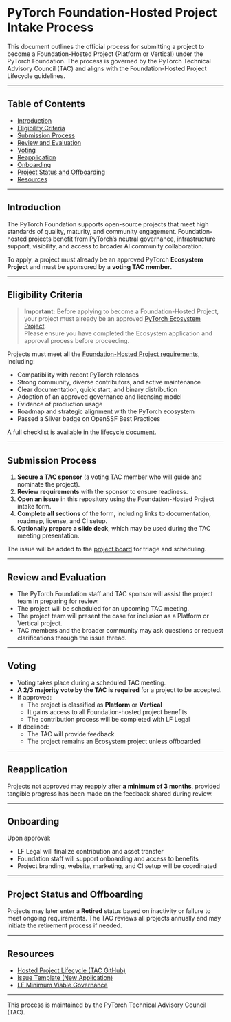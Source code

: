 # PyTorch Foundation-Hosted Project Intake Process

This document outlines the official process for submitting a project to become a Foundation-Hosted Project (Platform or Vertical) under the PyTorch Foundation. The process is governed by the PyTorch Technical Advisory Council (TAC) and aligns with the Foundation-Hosted Project Lifecycle guidelines.

---

## Table of Contents

- [Introduction](#introduction)  
- [Eligibility Criteria](#eligibility-criteria)  
- [Submission Process](#submission-process)  
- [Review and Evaluation](#review-and-evaluation)  
- [Voting](#voting)  
- [Reapplication](#reapplication)  
- [Onboarding](#onboarding)  
- [Project Status and Offboarding](#project-status-and-offboarding)  
- [Resources](#resources)

---

## Introduction

The PyTorch Foundation supports open-source projects that meet high standards of quality, maturity, and community engagement. Foundation-hosted projects benefit from PyTorch’s neutral governance, infrastructure support, visibility, and access to broader AI community collaboration.

To apply, a project must already be an approved PyTorch **Ecosystem Project** and must be sponsored by a **voting TAC member**.

---

## Eligibility Criteria

> **Important:** Before applying to become a Foundation-Hosted Project, your project must already be an approved [PyTorch Ecosystem Project](https://github.com/pytorch-fdn/tac/blob/main/docs/governance/PyTorch_Ecosystem_Process.md).  
> Please ensure you have completed the Ecosystem application and approval process before proceeding.

Projects must meet all the [Foundation-Hosted Project requirements](https://github.com/pytorch-fdn/tac/blob/main/docs/governance/PyTorch_Ecosystem_Process.md), including:

- Compatibility with recent PyTorch releases  
- Strong community, diverse contributors, and active maintenance  
- Clear documentation, quick start, and binary distribution  
- Adoption of an approved governance and licensing model  
- Evidence of production usage  
- Roadmap and strategic alignment with the PyTorch ecosystem  
- Passed a Silver badge on OpenSSF Best Practices

A full checklist is available in the [lifecycle document](https://github.com/pytorch-fdn/tac/blob/main/docs/governance).

---

## Submission Process

1. **Secure a TAC sponsor** (a voting TAC member who will guide and nominate the project).
2. **Review requirements** with the sponsor to ensure readiness.
3. **Open an issue** in this repository using the Foundation-Hosted Project intake form.
4. **Complete all sections** of the form, including links to documentation, roadmap, license, and CI setup.
5. **Optionally prepare a slide deck**, which may be used during the TAC meeting presentation.

The issue will be added to the [project board](#) for triage and scheduling.

---

## Review and Evaluation

- The PyTorch Foundation staff and TAC sponsor will assist the project team in preparing for review.
- The project will be scheduled for an upcoming TAC meeting.
- The project team will present the case for inclusion as a Platform or Vertical project.
- TAC members and the broader community may ask questions or request clarifications through the issue thread.

---

## Voting

- Voting takes place during a scheduled TAC meeting.
- **A 2/3 majority vote by the TAC is required** for a project to be accepted.
- If approved:
  - The project is classified as **Platform** or **Vertical**
  - It gains access to all Foundation-hosted project benefits
  - The contribution process will be completed with LF Legal
- If declined:
  - The TAC will provide feedback
  - The project remains an Ecosystem project unless offboarded

---

## Reapplication

Projects not approved may reapply after **a minimum of 3 months**, provided tangible progress has been made on the feedback shared during review.

---

## Onboarding

Upon approval:

- LF Legal will finalize contribution and asset transfer
- Foundation staff will support onboarding and access to benefits
- Project branding, website, marketing, and CI setup will be coordinated

---

## Project Status and Offboarding

Projects may later enter a **Retired** status based on inactivity or failure to meet ongoing requirements. The TAC reviews all projects annually and may initiate the retirement process if needed.

---

## Resources

- [Hosted Project Lifecycle (TAC GitHub)](https://github.com/pytorch-fdn/tac/tree/main/docs/governance)
- [Issue Template (New Application)](#)
- [LF Minimum Viable Governance](https://github.com/todogroup/governance)

---

This process is maintained by the PyTorch Technical Advisory Council (TAC).
